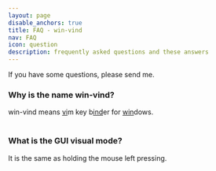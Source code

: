 ```yaml
---
layout: page
disable_anchors: true
title: FAQ - win-vind
nav: FAQ
icon: question
description: frequently asked questions and these answers
---
```

If you have some questions, please send me.


### Why is the name win-vind?  
win-vind means <u>vi</u>m key b<u>ind</u>er for <u>win</u>dows.  
<br>

### What is the GUI visual mode?  
It is the same as holding the mouse left pressing.  
<br>

